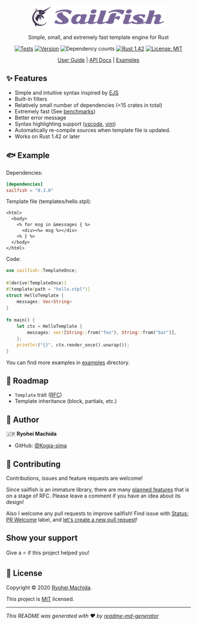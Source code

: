 <div align="center">

![SailFish](./resources/logo.png)

Simple, small, and extremely fast template engine for Rust

[![Tests](https://github.com/Kogia-sima/sailfish/workflows/Tests/badge.svg)](https://github.com/Kogia-sima/sailfish/actions?query=workflow%3ATests)
[![Version](https://img.shields.io/crates/v/sailfish)](https://crates.io/crates/sailfish)
![Dependency counts](https://img.shields.io/endpoint?url=https://gist.githubusercontent.com/Kogia-sima/a2128afe12bf05d85a0d68346236a4f5/raw/sailfish-dep-counts.json)
[![Rust 1.42](https://img.shields.io/badge/rust-1.42+-lightgray.svg)](https://blog.rust-lang.org/2020/03/12/Rust-1.42.html)
[![License: MIT](https://img.shields.io/badge/License-MIT-yellow.svg)](https://github.com/Kogia-sima/sailfish/blob/master/LICENSE)

[User Guide](https://sailfish.netlify.app/en/) | [API Docs](https://docs.rs/sailfish) | [Examples](./examples)

</div>

## ✨ Features

- Simple and intuitive syntax inspired by [EJS](https://ejs.co/)
- Built-in filters
- Relatively small number of dependencies (<15 crates in total)
- Extremely fast (See [benchmarks](https://github.com/djc/template-benchmarks-rs))
- Better error message
- Syntax highlighting support ([vscode](./syntax/vscode), [vim](./syntax/vim))
- Automatically re-compile sources when template file is updated.
- Works on Rust 1.42 or later

## 🐟 Example

Dependencies:

```toml
[dependencies]
sailfish = "0.3.0"
```

Template file (templates/hello.stpl):

```erb
<html>
  <body>
    <% for msg in &messages { %>
      <div><%= msg %></div>
    <% } %>
  </body>
</html>
```

Code:

```rust
use sailfish::TemplateOnce;

#[derive(TemplateOnce)]
#[template(path = "hello.stpl")]
struct HelloTemplate {
    messages: Vec<String>
}

fn main() {
    let ctx = HelloTemplate {
        messages: vec![String::from("foo"), String::from("bar")],
    };
    println!("{}", ctx.render_once().unwrap());
}
```

You can find more examples in [examples](./examples) directory.

## 🐾 Roadmap

- `Template` trait ([RFC](https://github.com/Kogia-sima/sailfish/issues/3))
- Template inheritance (block, partials, etc.)

## 👤 Author

🇯🇵 **Ryohei Machida**

* GitHub: [@Kogia-sima](https://github.com/Kogia-sima)

## 🤝 Contributing

Contributions, issues and feature requests are welcome!

Since sailfish is an immature library, there are many [planned features](https://github.com/Kogia-sima/sailfish/labels/Type%3A%20RFC) that is on a stage of RFC. Please leave a comment if you have an idea about its design!

Also I welcome any pull requests to improve sailfish! Find issue with [Status: PR Welcome](https://github.com/Kogia-sima/sailfish/issues?q=is%3Aissue+is%3Aopen+label%3A%22Status%3A+PR+Welcome%22) label, and [let's create a new pull request](https://github.com/Kogia-sima/sailfish/pulls)!

## Show your support

Give a ⭐️ if this project helped you!

## 📝 License

Copyright © 2020 [Ryohei Machida](https://github.com/Kogia-sima).

This project is [MIT](https://github.com/Kogia-sima/sailfish/blob/master/LICENSE) licensed.

***
_This README was generated with ❤️ by [readme-md-generator](https://github.com/kefranabg/readme-md-generator)_
